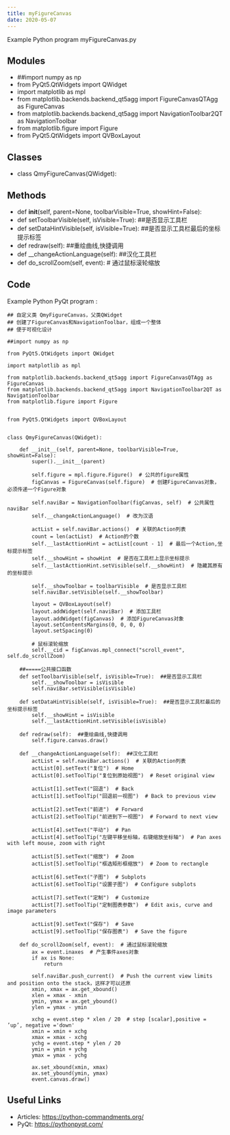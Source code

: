 ```yaml
---
title: myFigureCanvas
date: 2020-05-07
---
```

Example Python program myFigureCanvas.py

## Modules

* ##import numpy as np
* from PyQt5.QtWidgets import QWidget
* import matplotlib as mpl
* from matplotlib.backends.backend_qt5agg import FigureCanvasQTAgg as FigureCanvas
* from matplotlib.backends.backend_qt5agg import NavigationToolbar2QT as NavigationToolbar
* from matplotlib.figure import Figure
* from PyQt5.QtWidgets import QVBoxLayout

## Classes

* class QmyFigureCanvas(QWidget):

## Methods

* def __init__(self, parent=None, toolbarVisible=True, showHint=False):
* def setToolbarVisible(self, isVisible=True):  ##是否显示工具栏
* def setDataHintVisible(self, isVisible=True):  ##是否显示工具栏最后的坐标提示标签
* def redraw(self):  ##重绘曲线,快捷调用
* def __changeActionLanguage(self):  ##汉化工具栏
* def do_scrollZoom(self, event):  # 通过鼠标滚轮缩放

## Code

Example Python PyQt program :

    ## 自定义类 QmyFigureCanvas，父类QWidget
    ## 创建了FigureCanvas和NavigationToolbar，组成一个整体
    ## 便于可视化设计
    
    ##import numpy as np
    
    from PyQt5.QtWidgets import QWidget
    
    import matplotlib as mpl
    
    from matplotlib.backends.backend_qt5agg import FigureCanvasQTAgg as FigureCanvas
    from matplotlib.backends.backend_qt5agg import NavigationToolbar2QT as NavigationToolbar
    from matplotlib.figure import Figure
    
    
    from PyQt5.QtWidgets import QVBoxLayout
    
    
    class QmyFigureCanvas(QWidget):
    
        def __init__(self, parent=None, toolbarVisible=True, showHint=False):
            super().__init__(parent)
    
            self.figure = mpl.figure.Figure()  # 公共的figure属性
            figCanvas = FigureCanvas(self.figure)  # 创建FigureCanvas对象，必须传递一个Figure对象
    
            self.naviBar = NavigationToolbar(figCanvas, self)  # 公共属性naviBar
            self.__changeActionLanguage()  # 改为汉语
    
            actList = self.naviBar.actions()  # 关联的Action列表
            count = len(actList)  # Action的个数
            self.__lastActtionHint = actList[count - 1]  # 最后一个Action,坐标提示标签
            self.__showHint = showHint  # 是否在工具栏上显示坐标提示
            self.__lastActtionHint.setVisible(self.__showHint)  # 隐藏其原有的坐标提示
    
            self.__showToolbar = toolbarVisible  # 是否显示工具栏
            self.naviBar.setVisible(self.__showToolbar)
    
            layout = QVBoxLayout(self)
            layout.addWidget(self.naviBar)  # 添加工具栏
            layout.addWidget(figCanvas)  # 添加FigureCanvas对象
            layout.setContentsMargins(0, 0, 0, 0)
            layout.setSpacing(0)
    
            # 鼠标滚轮缩放
            self.__cid = figCanvas.mpl_connect("scroll_event", self.do_scrollZoom)
    
        ##=====公共接口函数
        def setToolbarVisible(self, isVisible=True):  ##是否显示工具栏
            self.__showToolbar = isVisible
            self.naviBar.setVisible(isVisible)
    
        def setDataHintVisible(self, isVisible=True):  ##是否显示工具栏最后的坐标提示标签
            self.__showHint = isVisible
            self.__lastActtionHint.setVisible(isVisible)
    
        def redraw(self):  ##重绘曲线,快捷调用
            self.figure.canvas.draw()
    
        def __changeActionLanguage(self):  ##汉化工具栏
            actList = self.naviBar.actions()  # 关联的Action列表
            actList[0].setText("复位")  # Home
            actList[0].setToolTip("复位到原始视图")  # Reset original view
    
            actList[1].setText("回退")  # Back
            actList[1].setToolTip("回退前一视图")  # Back to previous view
    
            actList[2].setText("前进")  # Forward
            actList[2].setToolTip("前进到下一视图")  # Forward to next view
    
            actList[4].setText("平动")  # Pan
            actList[4].setToolTip("左键平移坐标轴，右键缩放坐标轴")  # Pan axes with left mouse, zoom with right
    
            actList[5].setText("缩放")  # Zoom
            actList[5].setToolTip("框选矩形框缩放")  # Zoom to rectangle
    
            actList[6].setText("子图")  # Subplots
            actList[6].setToolTip("设置子图")  # Configure subplots
    
            actList[7].setText("定制")  # Customize
            actList[7].setToolTip("定制图表参数")  # Edit axis, curve and image parameters
    
            actList[9].setText("保存")  # Save
            actList[9].setToolTip("保存图表")  # Save the figure
    
        def do_scrollZoom(self, event):  # 通过鼠标滚轮缩放
            ax = event.inaxes  # 产生事件axes对象
            if ax is None:
                return
    
            self.naviBar.push_current()  # Push the current view limits and position onto the stack，这样才可以还原
            xmin, xmax = ax.get_xbound()
            xlen = xmax - xmin
            ymin, ymax = ax.get_ybound()
            ylen = ymax - ymin
    
            xchg = event.step * xlen / 20  # step [scalar],positive = ’up’, negative ='down'
            xmin = xmin + xchg
            xmax = xmax - xchg
            ychg = event.step * ylen / 20
            ymin = ymin + ychg
            ymax = ymax - ychg
    
            ax.set_xbound(xmin, xmax)
            ax.set_ybound(ymin, ymax)
            event.canvas.draw()
    

## Useful Links

- Articles: https://python-commandments.org/
- PyQt: https://pythonpyqt.com/
